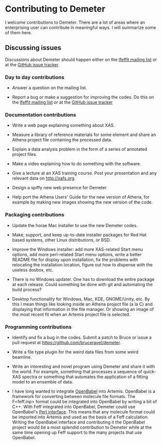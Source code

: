 Contributing to Demeter
==========


I welcome contributions to Demeter.  There are a lot of areas where an
enterprising user can contribute in meaningful ways.  I will summarize
some of them here.

Discussing issues
----------

Discussions about Demeter should happen either on the
[Ifeffit mailing list](http://millenia.cars.aps.anl.gov/mailman/listinfo/ifeffit)
or at the
[GitHub issue tracker](https://github.com/bruceravel/demeter/issues).



### Day to day contributions ###

* Answer a question on the mailing list.

* Report a bug or make a suggestion for improving the codes.  Do this
  on the
  [Ifeffit mailing list](http://millenia.cars.aps.anl.gov/mailman/listinfo/ifeffit)
  or at the [GitHub issue tracker](https://github.com/bruceravel/demeter/issues)

### Documentation contributions ###

* Write a web page explaining something about XAS.

* Measure a library of reference materials for some element and share
  an Athena project file containing the processed data.

* Explain a data analysis problem in the form of a series of annotated
  project files.

* Make a video explaining how to do something with the software.

* Give a lecture at an XAS training course.  Post your presentation and
  any relevant data on http://xafs.org.

* Design a spiffy new web presence for Demeter.

* Help port the Athena Users' Guide for the new version of Athena, for
  example by making new images showing the new version of the code.

### Packaging contributions ###

* Update the horae Mac installer to use the new Demeter codes.

* Make, support, and keep up-to-date installer packages for Red Hat
  based systems, other Linux distributions, or BSD.

* Improve the Windows installer: add more XAS-related Start menu
  options, add more perl-related Start menu options, write a better
  README file for display upon installation, fix the problems with
  relocating the installation location, figure out how to dispense
  with the useless dosbox, etc.

* There is no Windows updater.  One has to download the entire package
  at each release.  Could something be done with git and automating
  the build process?

* Desktop functionality for Windows, Mac, KDE, GNOME/Unity, etc.  By
  this I mean things like looking inside an Athena project file (a la
  C<dlsprj>) and displaying that information in the file manager.  Or
  showing an image of the most recent fit when an Artemis project file
  is selected.


### Programming contributions ###

* Identify and fix a bug in the codes.  Submit a patch to Bruce or
  issue a pull request at https://github.com/bruceravel/demeter.

* Write a file type plugin for the weird data files from some weird
  beamline.

* Write an interesting and novel program using Demeter and share it
  with the world.  For example, something that processes a sequence of
  quick-XAS spectra or something that automates the application of a
  fitting model to an ensemble of data.

* I have long wanted to integrate
  [OpenBabel](http://openbabel.org/wiki/Main_Page) into Artemis.
  OpenBabel is a framework for converting between molecule file
  formats.  The F<feff.inp> format could be integrated into OpenBabel
  by writing a bit of C++.  With Feff integrated into OpenBabel,
  Demeter could use OpenBabel's
  [Perl interface](http://openbabel.org/wiki/Perl).  This means that
  any molecule format could be imported into Artemis and used as the
  basis of a Feff calculation.  Writing the OpenBabel interface and
  contributing it the OpenBabel project would be a most splendid
  contribution to Demeter while at the same time opening up Feff
  support to the many projects that use OpenBabel.
